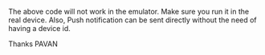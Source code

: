 The above code will not work in the emulator. Make sure you run it in the real device. Also, Push notification can be sent directly without the need of having a device id. 


Thanks 
PAVAN
